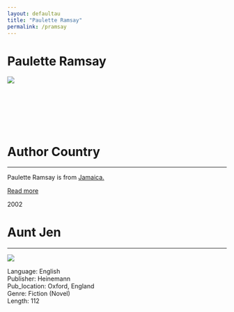 ```yaml
---
layout: defaultau
title: "Paulette Ramsay"
permalink: /pramsay
---
```

<!-- partial:index.partial.html -->
<div class="content">
     <h1>Paulette Ramsay</h1>
    <div class="quote">
        <div><img src="https://encrypted-tbn0.gstatic.com/images?q=tbn:ANd9GcT3SIBwP0K8w1c0v6Ou6gzjYbycC_0O-NW8SY3Z_ZCJd8iTNuRm" class="logo"></div>
    </div>
    <div class="timeline">
        <div style="padding-bottom:100px;"></div>
        <div class="block">
             <div class="date right"><p class="right"></p></div>
            <div class="dot"></div>
            <div class="left first">
            <div class="author_country">
                <h1>Author Country</h1><hr>
          <div class="aclocation">  <p>Paulette Ramsay is from <a href="http://localhost:4000/62">Jamaica.</a></p></div>
              <div class="acreadmore">  <a href="https://en.wikipedia.org/wiki/Paulette_Ramsay" target="_blank">Read more</a></div>
            </div>
            </div>
   <div class="block">
            <div class="date left"><p class="left">2002</p></div>
            <div class="dot"></div>
            <div class="right">
                <h1>Aunt Jen</h1><hr>
                <p><img src="https://m.media-amazon.com/images/I/5189UHvKJUS._SX324_BO1,204,203,200_.jpg"></p>
                <p>
                Language: English<br/>
                Publisher: Heinemann<br/>
                Pub_location: Oxford, England<br/>
                Genre: Fiction (Novel)<br/>
                Length: 112 <br/>                   </p>
            </div>
        </div>
